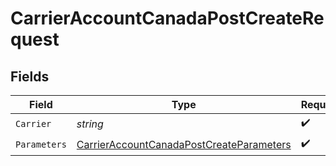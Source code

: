 # CarrierAccountCanadaPostCreateRequest


## Fields

| Field                                                                                                           | Type                                                                                                            | Required                                                                                                        | Description                                                                                                     |
| --------------------------------------------------------------------------------------------------------------- | --------------------------------------------------------------------------------------------------------------- | --------------------------------------------------------------------------------------------------------------- | --------------------------------------------------------------------------------------------------------------- |
| `Carrier`                                                                                                       | *string*                                                                                                        | :heavy_check_mark:                                                                                              | N/A                                                                                                             |
| `Parameters`                                                                                                    | [CarrierAccountCanadaPostCreateParameters](../../Models/Components/CarrierAccountCanadaPostCreateParameters.md) | :heavy_check_mark:                                                                                              | N/A                                                                                                             |